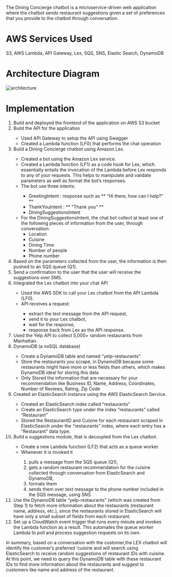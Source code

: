 The Dining Concierge chatbot is a microservice-driven web application where the chatbot sends restaurant suggestions given a set of preferences that you provide to the chatbot through conversation.

# AWS Services Used
S3, AWS Lambda, API Gateway, Lex, SQS, SNS, Elastic Search, DynamoDB

# Architecture Diagram
![architecture](/images/architecture.jpg)

# Implementation
<ol>
  <li> Build and deployed the frontend of the application on AWS S3 bucket</li>

  <li> Build the API for the application</li>
  <ul>
    <li> Used API Gateway to setup the API using Swagger</li>
    <li> Created a Lambda function (LF0) that performs the chat operation</li>
  </ul>
  
  <li> Build a Dining Concierge chatbot using Amazon Lex.</li>
  <ul>
    <li> Created a bot using the Amazon Lex service.</li>
    <li> Created a Lambda function (LF1) as a code hook for Lex, which essentially entails the invocation of the Lambda before Lex responds to any of your requests. This helps to manipulate and validate parameters as well as format the bot’s responses.</li>
    <li> The bot use three intents:</li>
    <ul> 
      <li> GreetingIntent : response such as ** “Hi there, how can I help?” ** </li>
      <li> ThankYouIntent : ** "Thank you" ** </li>
      <li> DiningSuggestionsIntent</li>
    </ul>

  <li> For the DiningSuggestionsIntent, the chat bot collect at least one of the following pieces of information from the user, through conversation:
    <ul>
      <li> Location </li>
      <li> Cuisine </li>
      <li> Dining Time </li>
      <li> Number of people </li>
      <li> Phone number </li>
    </ul>
  </ul>
  
  <li> Based on the parameters collected from the user, the information is then pushed to an SQS queue (Q1). </li>
  
  <li> Send a confirmation to the user that the user will receive the suggestions over SMS. </li>

  <li> Integrated the Lex chatbot into your chat API </li>
  
  <ul>
    <li> Used the AWS SDK to call your Lex chatbot from the API Lambda (LF0). </li>
    <li> API receives a request: </li>
    <ul>
      <li> extract the text message from the API request, </li>
      <li> send it to your Lex chatbot, </li>
      <li> wait for the response, </li>
      <li> response back from Lex as the API response. </li>
    </ul>
  </ul>  
<li> Used the Yelp API to collect 5,000+ random restaurants from Manhattan. </li>

<li> DynamoDB (a noSQL database) </li>
<ul>
  <li> Create a DynamoDB table and named “yelp-restaurants” </li>

  <li> Store the restaurants you scrape, in DynamoDB because some restaurants might have more or less fields than others, which makes DynamoDB ideal for storing this data </li>

  <li> Only Stored the information that are necessary for your recommendation like Business ID, Name, Address, Coordinates, Number of Reviews, Rating, Zip Code </li>
</ul>
    
<li> Created an ElasticSearch instance using the AWS ElasticSearch Service. </li>
<ul>
  <li> Created an ElasticSearch index called “restaurants”  </li>
  <li> Create an ElasticSearch type under the index “restaurants” called “Restaurant”  </li>
  <li> Stored the RestaurantID and Cuisine for each restaurant scraped in ElasticSearch under the “restaurants” index, where each entry has a “Restaurant” data type. </li>
</ul>
<li> Build a suggestions module, that is decoupled from the Lex chatbot. </li>
<ul>
<li> Create a new Lambda function (LF2) that acts as a queue worker. </li>
<li> Whenever it is invoked it </li>
  <ol>
    <li> pulls a message from the SQS queue (Q1), </li>
    <li> gets a random restaurant recommendation for the cuisine collected through conversation from ElasticSearch and DynamoDB,  </li>
    <li> formats them </li>
    <li> sends them over text message to the phone number included in the SQS message, using SNS </li>
  </ol>
 </ul>
<li> Use the DynamoDB table “yelp-restaurants” (which was created from Step 1) to fetch more information about the restaurants (restaurant name, address, etc.), since the restaurants stored in ElasticSearch will have only a small subset of fields from each restaurant. </li>
<li> Set up a CloudWatch event trigger that runs every minute and invokes the Lambda function as a result. This automates the queue worker Lambda to poll and process suggestion requests on its own. </li>
</ol>

In summary, based on a conversation with the customer,the LEX chatbot will identify the customer’s preferred ‘cuisine and will search using ElasticSearch to receive random suggestions of restaurant IDs with cuisine. At this point, we need to query the DynamoDB table with these restaurant IDs to find more information about the restaurants and suggest to customers like name and address of the restaurant.
